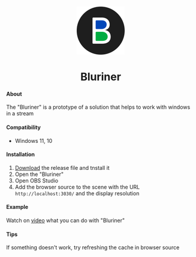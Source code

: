 <!-- Logo -->
<p align="center">
  <img alt="#" src="assets/128x128.png" />
</p>

<!-- Name -->
<h1 align="center">
  Bluriner
</h1>

#### About

The "Bluriner" is a prototype of a solution that helps to work with windows in a stream

#### Compatibility

- Windows 11, 10

#### Installation

1. [Download](https://github.com/pavlokobyliatskyi/bluriner/releases/download/v0.1.0/Bluriner-Setup-0.1.0.exe) the release file and tnstall it
2. Open the "Bluriner"
3. Open OBS Studio
4. Add the browser source to the scene with the URL ```http://localhost:3030/``` and the display resolution

#### Example

Watch on [video](https://youtu.be/ByKzMUP60Ys) what you can do with "Bluriner"

#### Tips

If something doesn't work, try refreshing the cache in browser source
